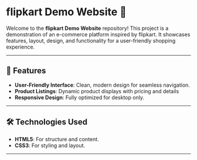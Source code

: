 # flipkart Demo Website 🌟

Welcome to the **flipkart Demo Website** repository! This project is a demonstration of an e-commerce platform inspired by flipkart. It showcases features, layout, design, and functionality for a user-friendly shopping experience.

---

## 🚀 Features

- **User-Friendly Interface**: Clean, modern design for seamless navigation.
- **Product Listings**: Dynamic product displays with pricing and details
- **Responsive Design**: Fully optimized for desktop only. 

---

## 🛠️ Technologies Used

- **HTML5**: For structure and content.
- **CSS3**: For styling and layout.

---

